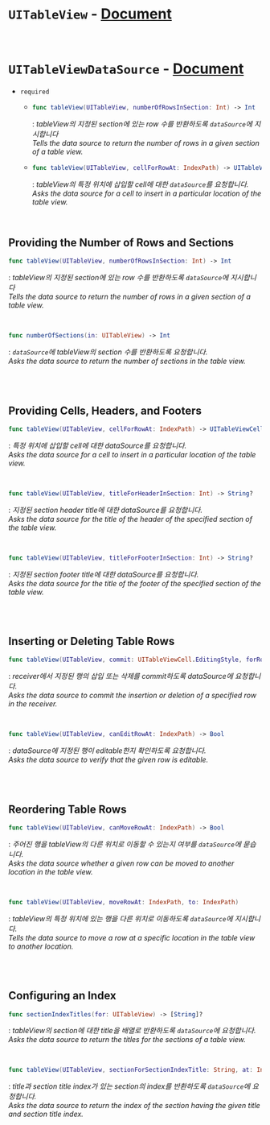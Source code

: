 # `UITableView` - [Document](https://developer.apple.com/documentation/uikit/views_and_controls/table_views)


<br>


# `UITableViewDataSource` - [Document](https://developer.apple.com/documentation/uikit/uitableviewdatasource)

- `required` 
    -   ```swift
        func tableView(UITableView, numberOfRowsInSection: Int) -> Int
        ```
        : *tableView의 지정된 section에 있는 row 수를 반환하도록 `dataSource`에 지시합니다*
        <br>*Tells the data source to return the number of rows in a given section of a table view.*
    
    -   ```swift
        func tableView(UITableView, cellForRowAt: IndexPath) -> UITableViewCell
        ```
        : *tableView의 특정 위치에 삽입할 cell에 대한 `dataSource`를 요청합니다.*
        <br>*Asks the data source for a cell to insert in a particular location of the table view.*


<br>


## Providing the Number of Rows and Sections

```swift
func tableView(UITableView, numberOfRowsInSection: Int) -> Int
```
: *tableView의 지정된 section에 있는 row 수를 반환하도록 `dataSource`에 지시합니다*
<br>*Tells the data source to return the number of rows in a given section of a table view.*


<br>


```swift
func numberOfSections(in: UITableView) -> Int
```
: *`dataSource`에 tableView의 section 수를 반환하도록 요청합니다.*
<br>*Asks the data source to return the number of sections in the table view.*


<br>
<br>


## Providing Cells, Headers, and Footers
```swift
func tableView(UITableView, cellForRowAt: IndexPath) -> UITableViewCell
```
: *특정 위치에 삽입할 cell에 대한 dataSource를 요청합니다.*
<br>*Asks the data source for a cell to insert in a particular location of the table view.*


<br>


```swift
func tableView(UITableView, titleForHeaderInSection: Int) -> String?
```
: *지정된 section header title에 대한 dataSource를 요청합니다.*
<br>*Asks the data source for the title of the header of the specified section of the table view.*


<br>


```swift
func tableView(UITableView, titleForFooterInSection: Int) -> String?
```
: *지정된 section footer title에 대한 dataSource를 요청합니다.*
<br>*Asks the data source for the title of the footer of the specified section of the table view.*


<br>
<br>


## Inserting or Deleting Table Rows
```swift
func tableView(UITableView, commit: UITableViewCell.EditingStyle, forRowAt: IndexPath)
```
: *receiver에서 지정된 행의 삽입 또는 삭제를 commit하도록 dataSource에 요청합니다.*
<br>*Asks the data source to commit the insertion or deletion of a specified row in the receiver.*


<br>


```swift
func tableView(UITableView, canEditRowAt: IndexPath) -> Bool
```
: *dataSource에 지정된 행이 editable한지 확인하도록 요청합니다.*
<br>*Asks the data source to verify that the given row is editable.*


<br>
<br>


## Reordering Table Rows

```swift
func tableView(UITableView, canMoveRowAt: IndexPath) -> Bool
```
: *주어진 행을 tableView의 다른 위치로 이동할 수 있는지 여부를 `dataSource`에 묻습니다.*
<br>*Asks the data source whether a given row can be moved to another location in the table view.*


<br>


```swift
func tableView(UITableView, moveRowAt: IndexPath, to: IndexPath)
```
: *tableView의 특정 위치에 있는 행을 다른 위치로 이동하도록 `dataSource`에 지시합니다.*
<br>*Tells the data source to move a row at a specific location in the table view to another location.*


<br>
<br>


## Configuring an Index
```swift
func sectionIndexTitles(for: UITableView) -> [String]?
```
: *tableView의 section에 대한 title을 배열로 반환하도록 `dataSource`에 요청합니다.*
<br>*Asks the data source to return the titles for the sections of a table view.*


<br>


```swift
func tableView(UITableView, sectionForSectionIndexTitle: String, at: Int) -> Int
```
: *title과 section title index가 있는 section의 index를 반환하도록 `dataSource`에 요청합니다.*
<br>*Asks the data source to return the index of the section having the given title and section title index.*
